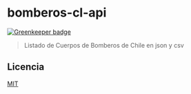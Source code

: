 # bomberos-cl-api

[![Greenkeeper badge](https://badges.greenkeeper.io/lgaticaq/bomberos-cl-api.svg)](https://greenkeeper.io/)

> Listado de Cuerpos de Bomberos de Chile en json y csv

## Licencia

[MIT](https://tldrlegal.com/license/mit-license)
